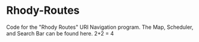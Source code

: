 Rhody-Routes
=
Code for the "Rhody Routes" URI Navigation program. The Map, Scheduler, and Search Bar can be found here.
2+2 = 4
